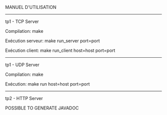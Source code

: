 MANUEL D'UTILISATION


________________________________

tp1 - TCP Server

Compilation: make

Exécution serveur: make run_server port=port

Exécution client: make run_client host=host port=port
________________________________

tp1 - UDP Server

Compilation: make

Exécution: make run host=host port=port

________________________________

tp2 - HTTP Server




POSSIBLE TO GENERATE JAVADOC
